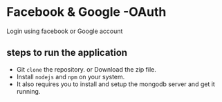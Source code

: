 # Facebook & Google -OAuth

Login using facebook or Google account

## steps to run the application
* Git `clone` the repository. or Download the zip file.
* Install `nodejs` and `npm` on your system.
* It also requires you to install and setup the mongodb server and get it running.

